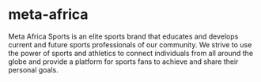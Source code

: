 # meta-africa

Meta Africa Sports is an elite sports brand that educates and develops current and future sports professionals of our community. We strive to use the power of sports and athletics to connect individuals from all around the globe and provide a platform for sports fans to achieve and share their personal goals.

